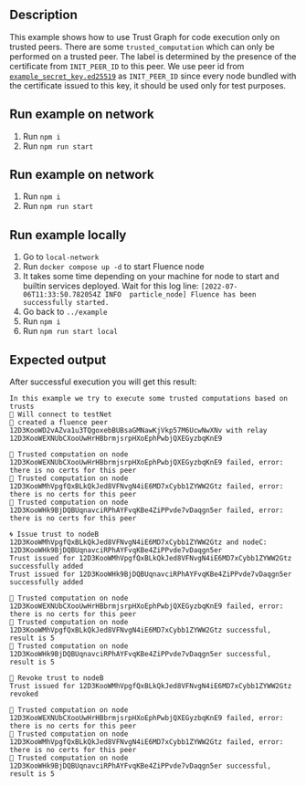 ## Description
This example shows how to use Trust Graph for code execution only on trusted peers. There are some `trusted_computation` which can only be performed on a trusted peer. The label is determined by the presence of the certificate from `INIT_PEER_ID` to this peer. We use peer id from [`example_secret_key.ed25519`](../example_secret_key.ed25519) as `INIT_PEER_ID` since every node bundled with the certificate issued to this key, it should be used only for test purposes.

## Run example on network

1. Run `npm i`
2. Run `npm run start`


## Run example on network
1. Run `npm i`
2. Run `npm run start`

## Run example locally

1. Go to `local-network`
2. Run `docker compose up -d` to start Fluence node
3. It takes some time depending on your machine for node to start and builtin services deployed. Wait for this log line: `[2022-07-06T11:33:50.782054Z INFO  particle_node] Fluence has been successfully started.`
4. Go back to `../example`
5. Run `npm i`
6. Run `npm run start local`

## Expected output

After successful execution you will get this result:
```
In this example we try to execute some trusted computations based on trusts
📘 Will connect to testNet
📗 created a fluence peer 12D3KooWD2vAZva1u3TQgoxebBUBsaGMNawKjVkp57M6UcwNwXNv with relay 12D3KooWEXNUbCXooUwHrHBbrmjsrpHXoEphPwbjQXEGyzbqKnE9

📕 Trusted computation on node 12D3KooWEXNUbCXooUwHrHBbrmjsrpHXoEphPwbjQXEGyzbqKnE9 failed, error: there is no certs for this peer
📕 Trusted computation on node 12D3KooWMhVpgfQxBLkQkJed8VFNvgN4iE6MD7xCybb1ZYWW2Gtz failed, error: there is no certs for this peer
📕 Trusted computation on node 12D3KooWHk9BjDQBUqnavciRPhAYFvqKBe4ZiPPvde7vDaqgn5er failed, error: there is no certs for this peer

🌀 Issue trust to nodeB 12D3KooWMhVpgfQxBLkQkJed8VFNvgN4iE6MD7xCybb1ZYWW2Gtz and nodeC: 12D3KooWHk9BjDQBUqnavciRPhAYFvqKBe4ZiPPvde7vDaqgn5er
Trust issued for 12D3KooWMhVpgfQxBLkQkJed8VFNvgN4iE6MD7xCybb1ZYWW2Gtz successfully added
Trust issued for 12D3KooWHk9BjDQBUqnavciRPhAYFvqKBe4ZiPPvde7vDaqgn5er successfully added

📕 Trusted computation on node 12D3KooWEXNUbCXooUwHrHBbrmjsrpHXoEphPwbjQXEGyzbqKnE9 failed, error: there is no certs for this peer
📗 Trusted computation on node 12D3KooWMhVpgfQxBLkQkJed8VFNvgN4iE6MD7xCybb1ZYWW2Gtz successful, result is 5
📗 Trusted computation on node 12D3KooWHk9BjDQBUqnavciRPhAYFvqKBe4ZiPPvde7vDaqgn5er successful, result is 5

🚫 Revoke trust to nodeB
Trust issued for 12D3KooWMhVpgfQxBLkQkJed8VFNvgN4iE6MD7xCybb1ZYWW2Gtz revoked

📕 Trusted computation on node 12D3KooWEXNUbCXooUwHrHBbrmjsrpHXoEphPwbjQXEGyzbqKnE9 failed, error: there is no certs for this peer
📕 Trusted computation on node 12D3KooWMhVpgfQxBLkQkJed8VFNvgN4iE6MD7xCybb1ZYWW2Gtz failed, error: there is no certs for this peer
📗 Trusted computation on node 12D3KooWHk9BjDQBUqnavciRPhAYFvqKBe4ZiPPvde7vDaqgn5er successful, result is 5
```

